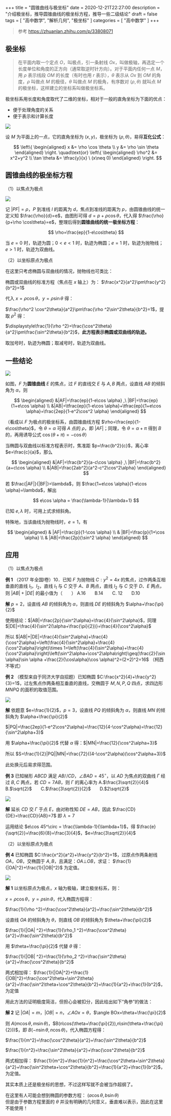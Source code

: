 +++
title = "圆锥曲线与极坐标"
date = 2020-12-21T22:27:00
description = "介绍极坐标，推导圆锥曲线的极坐标方程，推导一些二级结论"
draft = false
tags = [ "高中数学", "解析几何", "极坐标" ]
categories = [ "高中数学" ]
+++

> 参考 https://zhuanlan.zhihu.com/p/33808071

## 极坐标

> 在平面内取一个定点 $O$，叫极点，引一条射线 $Ox$，叫做极轴，再选定一个长度单位和角度的正方向（通常取逆时针方向）。对于平面内任何一点 $M$，用 $\rho$ 表示线段 $OM$ 的长度（有时也用 $r$ 表示），$\theta$ 表示从 $Ox$ 到 $OM$ 的角度，$\rho$ 叫做点 $M$ 的极径，$\theta$ 叫做点 $M$ 的极角，有序数对 $(\rho,\theta)$ 就叫点 $M$ 的极坐标，这样建立的坐标系叫做极坐标系。

极坐标系用长度和角度取代了二维的坐标，相对于一般的直角坐标为下面的优点：

*   便于处理角度的关系
*   便于表示和计算长度

![](polar-coordinate-system.svg)

设 $M$ 为平面上的一点，它的直角坐标为 $(x,y)$，极坐标为 $(\rho,\theta)$，易得**互化公式**：

$$
\left\{
\begin{aligned}
x &= \rho \cos \theta \\
y &= \rho \sin \theta
\end{aligned}
\right.
\quad\text{or}
\left\{
\begin{aligned}
\rho^2 &= x^2+y^2 \\
\tan \theta &= \tfrac{y}{x} \ (x\neq 0)
\end{aligned}
\right.
$$

## 圆锥曲线的极坐标方程

（1）以焦点为极点

![](conic.svg)

记 $|PF|=\rho$，$P$ 到准线 $l$ 的距离为 $d$，焦点到准线的距离为 $p$，由圆锥曲线的统一定义知 $\frac{\rho}{d}=e$，由图形可得 $d=p+\rho \cos\theta$，代入得 $\frac{\rho}{p+\rho \cos\theta}=e$，整理后得到**圆锥曲线的统一极坐标方程**：

$$
\rho=\frac{ep}{1-e\cos\theta}
$$

当 $e=0$ 时，轨迹为圆；$0<e<1$ 时，轨迹为椭圆；$e=1$ 时，轨迹为抛物线；$e>1$ 时，轨迹为双曲线。

（2）以坐标原点为极点

在这里只考虑椭圆与双曲线的情况，抛物线也可类比：

椭圆或双曲线的标准方程（焦点在 $x$ 轴上）为： $\frac{x^2}{a^2}\pm\frac{y^2}{b^2}=1$

代入 $x=\rho \cos\theta$，$y=\rho \sin\theta$ 得：

$\frac{\rho^2 \cos^2\theta}{a^2}\pm\frac{\rho ^2\sin^2\theta}{b^2}=1$，提取 $\rho^2$ 得：

$\displaystyle\frac{1}{\rho ^2}=\frac{\cos^2\theta}{a^2}\pm\frac{\sin^2\theta}{b^2}$，**此方程表示椭圆或双曲线的轨迹。**

取加号时，轨迹为椭圆；取减号时，轨迹为双曲线。

## 一些结论

![](conclusion.svg)

如图，$F$ 为**圆锥曲线** $E$ 的焦点，过 $F$ 的直线交 $E$ 与 $A,B$ 两点，设直线 $AB$ 的倾斜角为 $\alpha$，则

$$
\begin{aligned}
&|AF|=\frac{ep}{1-e\cos \alpha} ,\ |BF|=\frac{ep}{1+e\cos \alpha} \\
&|AB|=\tfrac{ep}{1-e\cos \alpha}+\tfrac{ep}{1+e\cos \alpha}=\frac{2ep}{1-e^2\cos^2 \alpha}
\end{aligned}
$$

（看成以 $F$ 为极点的极坐标系，由圆锥曲线方程 $\rho=\frac{ep}{1-e\cos\theta}$，令 $\theta=\alpha$ 可得 $A$ 点的 $\rho$，即 $|AF|$；同理，令 $\theta=\alpha+\pi$ 得到 $B$ 的，再用诱导公式 $\cos(\theta+\pi)=-\cos \theta$）

当椭圆与双曲线以标准方程表示时，焦准距 $p=\frac{b^2}{c}$，离心率 $e=\frac{c}{a}$，那么

$$
\begin{aligned}
&|AF|=\frac{b^2}{a-c\cos \alpha} ,\ |BF|=\frac{b^2}{a+c\cos \alpha} \\
&|AB|=\frac{2ab^2}{a^2-c^2\cos^2\alpha}
\end{aligned}
$$

若 $\frac{|AF|}{|BF|}=\lambda$，则 $\frac{1+e\cos \alpha}{1-e\cos \alpha}=\lambda$，解出

$$
e\cos \alpha = \frac{\lambda-1}{\lambda+1}
$$

已知 $e,\lambda$ 时，可用上式求倾斜角。

特殊地，当该曲线为抛物线时，$e=1$，有

$$
\begin{aligned}
& |AF|=\frac{p}{1-\cos \alpha} \\
& |BF|=\frac{p}{1+\cos \alpha} \\
& |AB|=\frac{2p}{\sin^2 \alpha}
\end{aligned}
$$

## 应用

（1）以焦点为极点

**例 1** （2017 年全国Ⅰ卷）10．已知 $F$ 为抛物线 $C:y^2=4x$ 的焦点，过作两条互相垂直的直线 $l_1$，$l_2$，直线 $l_1$ 与 $C$ 交于 $A$、$B$ 两点，直线 $l_2$ 与 $C$ 交于 $D$、$E$ 两点，则 $|AB|+|DE|$ 的最小值为（　　）
A.16　　B.14　　C. 12　　D.10

**解** $p=2$，设直线 $AB$ 的倾斜角为 $\alpha$，则直线 $DE$ 的倾斜角为 $\alpha+\frac{\pi}{2}$

使用结论：$|AB|=\frac{2p}{\sin^2\alpha}=\frac{4}{\sin^2\alpha}$，同理 $|DE|=\frac{4}{\sin^2(\alpha+\frac{\pi}{2})}=\frac{4}{\cos^2\alpha}$

所以 $|AB|+|DE|=\frac{4}{\sin^2\alpha}+\frac{4}{\cos^2\alpha}=\left(\frac{4}{\sin^2\alpha}+\frac{4}{\cos^2\alpha}\right)\times 1=\left(\frac{4}{\sin^2\alpha}+\frac{4}{\cos^2\alpha}\right)\left(\sin^2\alpha+\cos^2\alpha\right)\geq(\frac{2}{\sin \alpha}\sin \alpha +\frac{2}{\cos\alpha}\cos \alpha)^2=(2+2)^2=16$ （柯西不等式）


**例 2** （模型来自于同济大学自招题）已知椭圆 $C:\frac{x^2}{4}+\frac{y^2}{3}=1$，过左焦点作两条相互垂直的直线，交椭圆于 $M,N,P,Q$ 四点，求四边形 $MNPQ$ 的面积的取值范围。

![](T2.png)

**解** 依题意 $e=\frac{1}{2}$，$p=3$，设直线 $PQ$ 的倾斜角为 $\alpha$，则直线 $MN$ 的倾斜角为 $\alpha+\frac{\pi}{2}$

$|PQ|=\frac{2ep}{1-e^2\cos^2\alpha}=\frac{12}{4-\cos^2\alpha}=\frac{12}{\sin^2\alpha+3}$

用 $\alpha+\frac{\pi}{2}$ 代替 $\alpha$ 得：$|MN|=\frac{12}{\cos^2\alpha+3}$

所以 $S=\frac{1}{2}|PQ||MN|=\frac{72}{(4-\cos^2\alpha)(\cos^2\alpha+3)}$

此处换元后易求得范围。

**例 3** 已知梯形 $ABCD$ 满足 $AB/\!/CD$，$\angle BAD =45^\circ$，以 $AD$ 为焦点的双曲线 $\Gamma$ 经过 $B,C$ 两点，若 $CD=7AB$，则 $\Gamma$ 的离心率为
A.$\frac{3\sqrt{2}}{4}$　　B.$\sqrt{2}$　　C.$\frac{3\sqrt{2}}{2}$　　D.$2\sqrt{2}$

![](T3.svg)

**解** 延长 $CD$ 交 $\Gamma$ 于点 $E$，由对称性知 $DE=AB$，因此 $\frac{CD}{DE}=\frac{CD}{AB}=7$ 即 $\lambda=7$

运用结论 $e\cos 45^\circ = \frac{\lambda-1}{\lambda+1}$，得 $\frac{e}{\sqrt{2}}=\frac{6}{8}=\frac{3}{4}$，$e=\frac{3\sqrt{2}}{4}$

（2）以坐标原点为极点

**例 4** 已知椭圆 $C:\frac{x^2}{a^2}+\frac{y^2}{b^2}=1$，过原点作两条射线 $OA$，$OB$，交椭圆于 $A,B$，且满足：$OA\bot OB$，求证： $\frac{1}{|OA|^2}+\frac{1}{|OB|^2}$ 为定值。

![](T4.png)

**解 1** 以坐标原点为极点，$x$ 轴为极轴，建立极坐标系，则：

$x=\rho \cos\theta$，$y=\rho \sin\theta$，代入椭圆方程得：

$\frac{1}{\rho ^2}=\frac{\cos^2\theta}{a^2}+\frac{\sin^2\theta}{b^2}$

设直线 $OA$ 的倾斜角为 $\theta$，则直线 $OB$ 的倾斜角为 $\theta+\frac{\pi}{2}$

$\frac{1}{|OA| ^2}=\frac{1}{\rho_1 ^2}=\frac{\cos^2\theta}{a^2}+\frac{\sin^2\theta}{b^2}$

用 $\theta+\frac{\pi}{2}$ 代替 $\theta$ 得：

$\frac{1}{|OB| ^2}=\frac{1}{\rho_2 ^2}=\frac{\sin^2\theta}{a^2}+\frac{\cos^2\theta}{b^2}$

两式相加得： $\frac{1}{|OA|^2}+\frac{1}{|OB|^2}=\frac{\cos^2\theta+\sin^2\theta}{a^2}+\frac{\sin^2\theta+\cos^2\theta}{b^2}=\frac{1}{a^2}+\frac{1}{b^2}$，为定值

用此方法的证明极度简洁，但担心会被扣分，因此给出如下“角参”的做法：

**解 2** 记 $|OA|=m$，$|OB|=n$，$\angle AOx=\theta$，$\angle BOx=\theta+\frac{\pi}{2}$

则 $A(m\cos\theta,m\sin\theta)$，$B(n\cos(\theta+\frac{\pi}{2}),n\sin(\theta+\frac{\pi}{2}))$，即 $B(-n\sin\theta,n\cos\theta)$，代入椭圆方程得：

$\frac{1}{m^2}=\frac{\cos^2\theta}{a^2}+\frac{\sin^2\theta}{b^2}$

$\frac{1}{n^2}=\frac{\sin^2\theta}{a^2}+\frac{\cos^2\theta}{b^2}$

两式相加得： $\frac{1}{m^2}+\frac{1}{n^2}=\frac{\cos^2\theta+\sin^2\theta}{a^2}+\frac{\sin^2\theta+\cos^2\theta}{b^2}=\frac{1}{a^2}+\frac{1}{b^2}$，为定值。

其实本质上还是极坐标的思想，不过这样写就不会被当作超纲了。

在这里有人可能会想到椭圆的参数方程： $(a\cos\theta,b\sin\theta)$  
但是由于参数方程里面的 $\theta$ 并没有明确的几何意义，垂直难以表示，因此在这里不能使用！
